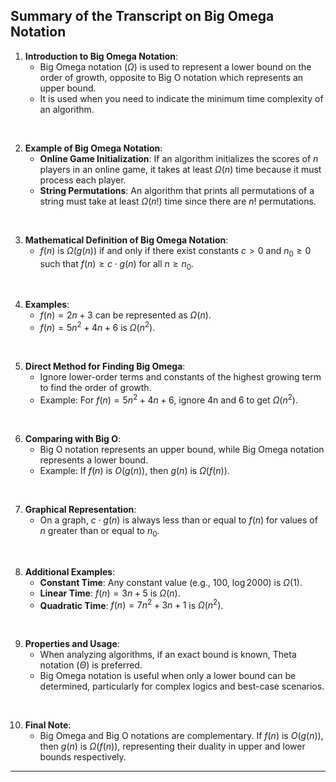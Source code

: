 ## Summary of the Transcript on Big Omega Notation

1. **Introduction to Big Omega Notation**:
   - Big Omega notation ($\Omega$) is used to represent a lower bound on the order of growth, opposite to Big O notation which represents an upper bound.
   - It is used when you need to indicate the minimum time complexity of an algorithm.
   
<br>

2. **Example of Big Omega Notation**:
   - **Online Game Initialization**: If an algorithm initializes the scores of $n$ players in an online game, it takes at least $\Omega(n)$ time because it must process each player.
   - **String Permutations**: An algorithm that prints all permutations of a string must take at least $\Omega(n!)$ time since there are $n!$ permutations.

<br>

3. **Mathematical Definition of Big Omega Notation**:
   - $f(n)$ is $\Omega(g(n))$ if and only if there exist constants $c > 0$ and $n_0 \geq 0$ such that $f(n) \geq c \cdot g(n)$ for all $n \geq n_0$.

<br>

4. **Examples**:
   - $f(n) = 2n + 3$ can be represented as $\Omega(n)$.
   - $f(n) = 5n^2 + 4n + 6$ is $\Omega(n^2)$.

<br>

5. **Direct Method for Finding Big Omega**:
   - Ignore lower-order terms and constants of the highest growing term to find the order of growth.
   - Example: For $f(n) = 5n^2 + 4n + 6$, ignore 4n and 6 to get $\Omega(n^2)$.

<br>

6. **Comparing with Big O**:
   - Big O notation represents an upper bound, while Big Omega notation represents a lower bound.
   - Example: If $f(n)$ is $O(g(n))$, then $g(n)$ is $\Omega(f(n))$.

<br>

7. **Graphical Representation**:
   - On a graph, $c \cdot g(n)$ is always less than or equal to $f(n)$ for values of $n$ greater than or equal to $n_0$.

<br>

8. **Additional Examples**:
   - **Constant Time**: Any constant value (e.g., 100, $\log 2000$) is $\Omega(1)$.
   - **Linear Time**: $f(n) = 3n + 5$ is $\Omega(n)$.
   - **Quadratic Time**: $f(n) = 7n^2 + 3n + 1$ is $\Omega(n^2)$.

<br>

9. **Properties and Usage**:
   - When analyzing algorithms, if an exact bound is known, Theta notation ($\Theta$) is preferred.
   - Big Omega notation is useful when only a lower bound can be determined, particularly for complex logics and best-case scenarios.

<br>

10. **Final Note**:
    - Big Omega and Big O notations are complementary. If $f(n)$ is $O(g(n))$, then $g(n)$ is $\Omega(f(n))$, representing their duality in upper and lower bounds respectively.

---